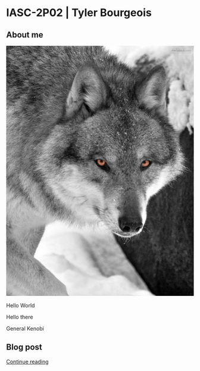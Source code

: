 # IASC-2P02 | Tyler Bourgeois
## About me 

![.](images/Wolf.jpg)

Hello World 

Hello there 

General Kenobi 

## Blog post 
[Continue reading](blog) 
